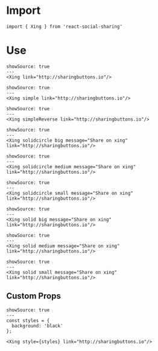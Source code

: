 # Import

```
import { Xing } from 'react-social-sharing'
```

# Use

```react
showSource: true
---
<Xing link="http://sharingbuttons.io"/>
```

```react
showSource: true
---
<Xing simple link="http://sharingbuttons.io"/>
```

```react
showSource: true
---
<Xing simpleReverse link="http://sharingbuttons.io"/>
```

```react
showSource: true
---
<Xing solidcircle big message="Share on xing" link="http://sharingbuttons.io"/>
```

```react
showSource: true
---
<Xing solidcircle medium message="Share on xing" link="http://sharingbuttons.io"/>
```

```react
showSource: true
---
<Xing solidcircle small message="Share on xing" link="http://sharingbuttons.io"/>
```

```react
showSource: true
---
<Xing solid big message="Share on xing" link="http://sharingbuttons.io"/>
```

```react
showSource: true
---
<Xing solid medium message="Share on xing" link="http://sharingbuttons.io"/>
```

```react
showSource: true
---
<Xing solid small message="Share on xing" link="http://sharingbuttons.io"/>
```

## Custom Props

```react
showSource: true
---
const styles = {
  background: 'black'
};

<Xing style={styles} link="http://sharingbuttons.io"/>
```
